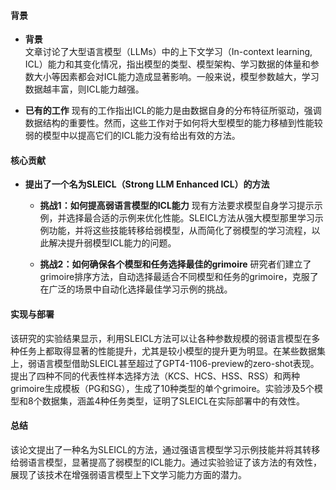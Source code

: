 #### 背景
- **背景**       
    文章讨论了大型语言模型（LLMs）中的上下文学习（In-context learning, ICL）能力和其变化情况，指出模型的类型、模型架构、学习数据的体量和参数大小等因素都会对ICL能力造成显著影响。一般来说，模型参数越大，学习数据越丰富，则ICL能力越强。

- **已有的工作**
    现有的工作指出ICL的能力是由数据自身的分布特征所驱动，强调数据结构的重要性。然而，这些工作对于如何将大型模型的能力移植到性能较弱的模型中以提高它们的ICL能力没有给出有效的方法。

#### 核心贡献
- **提出了一个名为SLEICL（Strong LLM Enhanced ICL）的方法**
    - **挑战1：如何提高弱语言模型的ICL能力**
        现有方法要求模型自身学习提示示例，并选择最合适的示例来优化性能。SLEICL方法从强大模型那里学习示例功能，并将这些技能转移给弱模型，从而简化了弱模型的学习流程，以此解决提升弱模型ICL能力的问题。

    - **挑战2：如何确保各个模型和任务选择最佳的grimoire**
        研究者们建立了grimoire排序方法，自动选择最适合不同模型和任务的grimoire，克服了在广泛的场景中自动化选择最佳学习示例的挑战。

#### 实现与部署
该研究的实验结果显示，利用SLEICL方法可以让各种参数规模的弱语言模型在多种任务上都取得显著的性能提升，尤其是较小模型的提升更为明显。在某些数据集上，弱语言模型借助SLEICL甚至超过了GPT4-1106-preview的zero-shot表现。提出了四种不同的代表性样本选择方法（KCS、HCS、HSS、RSS）和两种grimoire生成模板（PG和SG），生成了10种类型的单个grimoire。实验涉及5个模型和8个数据集，涵盖4种任务类型，证明了SLEICL在实际部署中的有效性。

#### 总结
该论文提出了一种名为SLEICL的方法，通过强语言模型学习示例技能并将其转移给弱语言模型，显著提高了弱模型的ICL能力。通过实验验证了该方法的有效性，展现了该技术在增强弱语言模型上下文学习能力方面的潜力。